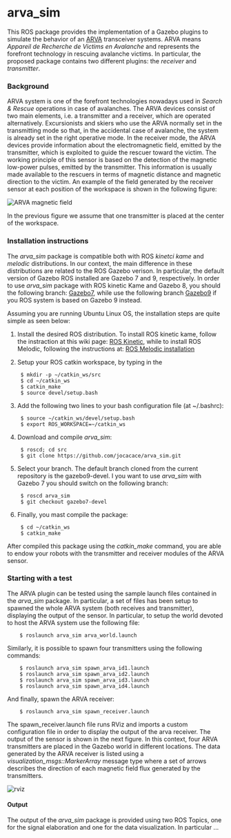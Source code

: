 # arva_sim
This ROS package provides the implementation of a Gazebo plugins to simulate the behavior of an [ARVA](https://en.wikipedia.org/wiki/Avalanche_transceiver) transceiver systems. ARVA means _Appareil  de  Recherche  de  Victims  en  Avalanche_ and represents the forefront technology in rescuing avalanche victims. In particular, the proposed package contains two different plugins: the _receiver_ and _transmitter_. 

### Background
ARVA system is one of the forefront technologies nowadays used in _Search & Rescue_ operations in case of avalanches. The ARVA devices consist of two main elements, i.e. a transmitter and a receiver, which are operated alternatively. Excursionists and skiers who use the ARVA normally set in the transmitting mode so that, in the accidental case of avalanche, the system is already set in the right operative mode. In the receiver mode, the ARVA devices provide information about the electromagnetic field, emitted by the transmitter, which is exploited to guide the rescuer toward the victim. 
The working principle of this sensor is based on the detection of the magnetic low-power pulses, emitted by the transmitter. This information is usually made available to the rescuers in terms of magnetic distance and magnetic direction to the victim. An example of the field generated by the receiver sensor at each position of the workspace is shown in the following figure: 

![ARVA magnetic field](https://previews.dropbox.com/p/thumb/AAhGxxFvg98jziWsq2CZhdFm1-HFeEj2yrUNYYD23qSXup1RZQvCnO8lbIU6kWJx5occtIIyL-vajQEqB8BSdrRUKUU0DHmFuju6oio7tXd1bIIAM6bwWBFnYVm3zGzO3efB17myqi7R0U4dSA6HpK0nbfFC7rptQ_qt4FIviV8r18xCdatgdayBqzncfQxEhqOKtpHw-Fajolc41nkJnq8qB9HjzgflsCdMbAZ4L4bftv5QxhrYWJVagNDvEQdFMs-afeaK1-bH9LODl_A1pLFuV2GJ7TUTKpPi5eHhcyHtk-C6YQSneR_t77w6uaSD7YcD1AGkHwAcs0XKg4_ngLJt/p.png?fv_content=true&size_mode=5)

In the previous figure we assume that one transmitter is placed at the center of the workspace.

### Installation instructions
The _arva_sim_ package is compatible both with ROS _kinetci kame_ and _melodic_ distributions. In our context, the main difference in these distributions are related to the ROS Gazebo verison. In particular, the default version of Gazebo ROS installed are Gazebo 7 and 9, respectively. In order to use _arva_sim_ package with ROS kinetic Kame and Gazebo 8, you should the following branch: [Gazebo7](https://github.com/jocacace/arva_sim/tree/gazebo7-devel), while use the following branch [Gazebo9](https://github.com/jocacace/arva_sim/tree/gazebo9-devel) if you ROS system is based on Gazebo 9 instead.

Assuming you are running Ubuntu Linux OS, the installation steps are quite simple as seen below:
1. Install the desired ROS distribution. To install ROS kinetic kame, follow the instraction at this wiki page: [ROS Kinetic](http://wiki.ros.org/kinetic/Installation/Ubuntu), while to install ROS Melodic, following the instructions at: [ROS Melodic installation](http://wiki.ros.org/melodic/Installation/Ubuntu)
2. Setup your ROS catkin workspace, by typing in the 

        $ mkdir -p ∼/catkin_ws/src
        $ cd ∼/catkin_ws
        $ catkin_make
        $ source devel/setup.bash
        
4. Add the following two lines to your bash configuration file (at ~/.bashrc):

        $ source ∼/catkin_ws/devel/setup.bash
        $ export ROS_WORKSPACE=∼/catkin_ws

5. Download and compile _arva_sim_:

        $ roscd; cd src
        $ git clone https://github.com/jocacace/arva_sim.git
        
6. Select your branch. The default branch cloned from the current repository is the gazebo9-devel. I you want to use _arva_sim_ with Gazebo 7 you should switch on the following branch:

        $ roscd arva_sim
        $ git checkout gazebo7-devel 

7. Finally, you mast compile the package:

        $ cd ~/catkin_ws
        $ catkin_make


After compiled this package using the _catkin_make_ command, you are able to endow your robots with the transmitter and receiver modules of the ARVA sensor. 

### Starting with a test

The ARVA plugin can be tested using the sample launch files contained in the _arva_sim_ package. In particular, a set of files has been setup to spawned the whole ARVA system (both receives and transmitter), displaying the output of the sensor.
In particular, to setup the world devoted to host the ARVA system use the following file:

        $ roslaunch arva_sim arva_world.launch

Similarly, it is possible to spawn four transmitters using the following commands:

        $ roslaunch arva_sim spawn_arva_id1.launch
        $ roslaunch arva_sim spawn_arva_id2.launch
        $ roslaunch arva_sim spawn_arva_id3.launch
        $ roslaunch arva_sim spawn_arva_id4.launch
        
And finally, spawn the ARVA receiver:

        $ roslaunch arva_sim spawn_receiver.launch
  
The spawn_receiver.launch file runs RViz and imports a custom configuration file in order to display the output of the arva receiver. The output of the sensor is shown in the next figure. In this context, four ARVA transmitters are placed in the Gazebo world in different locations. The data generated by the ARVA receiver is listed using a _visualization_msgs::MarkerArray_ message type where a set of arrows describes the direction of each magnetic field flux generated by the transmitters.

![rviz](https://previews.dropbox.com/p/thumb/AAgCx-Dqbk3v_WROlRh78s3GN1Eb6GCidBRlGVKfHsgtfzaL9THx0h3e41bhQBpBelFWcoof2fjDi6HzjwkLQPGlThbqsi0G7d1hWRODz-sol1CA9FkKP1wxWshfnc5KlovjMSFn9AFSridZ6AueWFlEpyvm8Ix2_eZykJlQuvBbb_PJXZeirk6uquHxAtgEmNQFuwHbtE54eQFdGHvHxCQ2xsCYaIhuQy7bxif1r4nDmB5dO7NSLhjDXi0LF1CcIgx2rv1dMmLGI4OWnbin2W1A2zwjYmm95kcLwZLWM08Pq8n64Ms3pGXja0Gy9O9xzb9BHoJ8NYmNU06ji8NM5YuL/p.png?fv_content=true&size_mode=5)

#### Output

The output of the _arva_sim_ package is provided using two ROS Topics, one for the signal elaboration and one for the data visualization. In particular ... 



